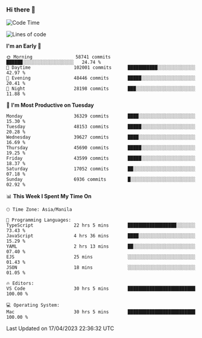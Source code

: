 ### Hi there 👋

<!--START_SECTION:waka-->
![Code Time](http://img.shields.io/badge/Code%20Time-3%2C851%20hrs%2050%20mins-blue)

![Lines of code](https://img.shields.io/badge/From%20Hello%20World%20I%27ve%20Written-98.4%20million%20lines%20of%20code-blue)

**I'm an Early 🐤** 

```text
🌞 Morning                58741 commits       ██████░░░░░░░░░░░░░░░░░░░   24.74 % 
🌆 Daytime                102001 commits      ███████████░░░░░░░░░░░░░░   42.97 % 
🌃 Evening                48446 commits       █████░░░░░░░░░░░░░░░░░░░░   20.41 % 
🌙 Night                  28198 commits       ███░░░░░░░░░░░░░░░░░░░░░░   11.88 % 
```
📅 **I'm Most Productive on Tuesday** 

```text
Monday                   36329 commits       ████░░░░░░░░░░░░░░░░░░░░░   15.30 % 
Tuesday                  48153 commits       █████░░░░░░░░░░░░░░░░░░░░   20.28 % 
Wednesday                39627 commits       ████░░░░░░░░░░░░░░░░░░░░░   16.69 % 
Thursday                 45690 commits       █████░░░░░░░░░░░░░░░░░░░░   19.25 % 
Friday                   43599 commits       █████░░░░░░░░░░░░░░░░░░░░   18.37 % 
Saturday                 17052 commits       ██░░░░░░░░░░░░░░░░░░░░░░░   07.18 % 
Sunday                   6936 commits        █░░░░░░░░░░░░░░░░░░░░░░░░   02.92 % 
```


📊 **This Week I Spent My Time On** 

```text
🕑︎ Time Zone: Asia/Manila

💬 Programming Languages: 
TypeScript               22 hrs 5 mins       ██████████████████░░░░░░░   73.43 % 
JavaScript               4 hrs 36 mins       ████░░░░░░░░░░░░░░░░░░░░░   15.29 % 
YAML                     2 hrs 13 mins       ██░░░░░░░░░░░░░░░░░░░░░░░   07.40 % 
EJS                      25 mins             ░░░░░░░░░░░░░░░░░░░░░░░░░   01.43 % 
JSON                     18 mins             ░░░░░░░░░░░░░░░░░░░░░░░░░   01.05 % 

🔥 Editors: 
VS Code                  30 hrs 5 mins       █████████████████████████   100.00 % 

💻 Operating System: 
Mac                      30 hrs 5 mins       █████████████████████████   100.00 % 
```


 Last Updated on 17/04/2023 22:36:32 UTC
<!--END_SECTION:waka-->


<!--
**rad182/rad182** is a ✨ _special_ ✨ repository because its `README.md` (this file) appears on your GitHub profile.

Here are some ideas to get you started:

- 🔭 I’m currently working on ...
- 🌱 I’m currently learning ...
- 👯 I’m looking to collaborate on ...
- 🤔 I’m looking for help with ...
- 💬 Ask me about ...
- 📫 How to reach me: ...
- 😄 Pronouns: ...
- ⚡ Fun fact: ...
-->
